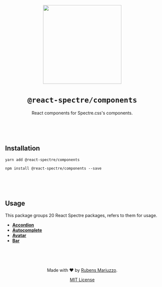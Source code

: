 <div align=center>
<img src="assets/react-spectre-logo.png" width="256" height="256">

# `@react-spectre/components`
React components for Spectre.css's components.

<br><br><br>
</div>

## Installation

```shell
yarn add @react-spectre/components
```

```shell
npm install @react-spectre/components --save
```

<br><br><br>

## Usage

This package groups 20 React Spectre packages, refers to them for usage.

  - [**Accordion**](packages/accordion)
  - [**Autocomplete**](packages/autocomplete)
  - [**Avatar**](packages/avatar)
  - [**Bar**](packages/bar)

<div align=center>
<br><br><br>

Made with :heart: by [Rubens Mariuzzo](https://github.com/rmariuzzo).

[MIT License](LICENSE)

</div>
